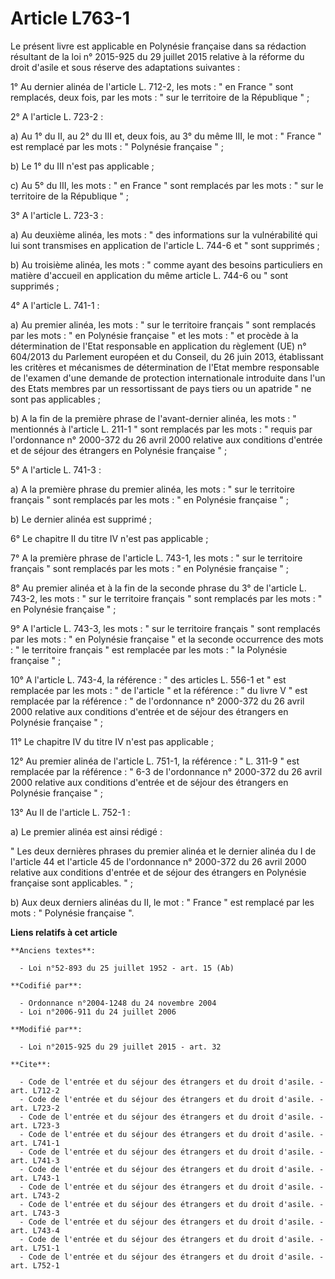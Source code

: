 # Article L763-1

Le présent livre est applicable en Polynésie française dans sa rédaction résultant de la loi n° 2015-925 du 29 juillet 2015
relative à la réforme du droit d'asile et sous réserve des adaptations suivantes : 

1° Au dernier alinéa de l'article L. 712-2, les mots : " en France " sont remplacés, deux fois, par les mots : " sur le
territoire de la République " ; 

2° A l'article L. 723-2 : 

a) Au 1° du II, au 2° du III et, deux fois, au 3° du même III, le mot : " France " est remplacé par les mots : " Polynésie
française " ; 

b) Le 1° du III n'est pas applicable ; 

c) Au 5° du III, les mots : " en France " sont remplacés par les mots : " sur le territoire de la République " ; 

3° A l'article L. 723-3 : 

a) Au deuxième alinéa, les mots : " des informations sur la vulnérabilité qui lui sont transmises en application de l'article
L. 744-6 et " sont supprimés ; 

b) Au troisième alinéa, les mots : " comme ayant des besoins particuliers en matière d'accueil en application du même article
L. 744-6 ou " sont supprimés ; 

4° A l'article L. 741-1 : 

a) Au premier alinéa, les mots : " sur le territoire français " sont remplacés par les mots : " en Polynésie française " et
les mots : " et procède à la détermination de l'Etat responsable en application du règlement (UE) n° 604/2013 du Parlement
européen et du Conseil, du 26 juin 2013, établissant les critères et mécanismes de détermination de l'Etat membre responsable
de l'examen d'une demande de protection internationale introduite dans l'un des Etats membres par un ressortissant de pays
tiers ou un apatride " ne sont pas applicables ; 

b) A la fin de la première phrase de l'avant-dernier alinéa, les mots : " mentionnés à l'article L. 211-1 " sont remplacés
par les mots : " requis par l'ordonnance n° 2000-372 du 26 avril 2000 relative aux conditions d'entrée et de séjour des
étrangers en Polynésie française " ; 

5° A l'article L. 741-3 : 

a) A la première phrase du premier alinéa, les mots : " sur le territoire français " sont remplacés par les mots : " en
Polynésie française " ; 

b) Le dernier alinéa est supprimé ; 

6° Le chapitre II du titre IV n'est pas applicable ; 

7° A la première phrase de l'article L. 743-1, les mots : " sur le territoire français " sont remplacés par les mots : " en
Polynésie française " ; 

8° Au premier alinéa et à la fin de la seconde phrase du 3° de l'article L. 743-2, les mots : " sur le territoire français "
sont remplacés par les mots : " en Polynésie française " ; 

9° A l'article L. 743-3, les mots : " sur le territoire français " sont remplacés par les mots : " en Polynésie française "
et la seconde occurrence des mots : " le territoire français " est remplacée par les mots : " la Polynésie française " ; 

10° A l'article L. 743-4, la référence : " des articles L. 556-1 et " est remplacée par les mots : " de l'article " et la
référence : " du livre V " est remplacée par la référence : " de l'ordonnance n° 2000-372 du 26 avril 2000 relative aux
conditions d'entrée et de séjour des étrangers en Polynésie française " ; 

11° Le chapitre IV du titre IV n'est pas applicable ; 

12° Au premier alinéa de l'article L. 751-1, la référence : " L. 311-9 " est remplacée par la référence : " 6-3 de
l'ordonnance n° 2000-372 du 26 avril 2000 relative aux conditions d'entrée et de séjour des étrangers en Polynésie française
" ; 

13° Au II de l'article L. 752-1 : 

a) Le premier alinéa est ainsi rédigé : 

" Les deux dernières phrases du premier alinéa et le dernier alinéa du I de l'article 44 et l'article 45 de l'ordonnance n°
2000-372 du 26 avril 2000 relative aux conditions d'entrée et de séjour des étrangers en Polynésie française sont
applicables. " ; 

b) Aux deux derniers alinéas du II, le mot : " France " est remplacé par les mots : " Polynésie française ".

**Liens relatifs à cet article**

	**Anciens textes**:

	  - Loi n°52-893 du 25 juillet 1952 - art. 15 (Ab)

	**Codifié par**:

	  - Ordonnance n°2004-1248 du 24 novembre 2004
	  - Loi n°2006-911 du 24 juillet 2006

	**Modifié par**:

	  - Loi n°2015-925 du 29 juillet 2015 - art. 32

	**Cite**:

	  - Code de l'entrée et du séjour des étrangers et du droit d'asile. - art. L712-2
	  - Code de l'entrée et du séjour des étrangers et du droit d'asile. - art. L723-2
	  - Code de l'entrée et du séjour des étrangers et du droit d'asile. - art. L723-3
	  - Code de l'entrée et du séjour des étrangers et du droit d'asile. - art. L741-1
	  - Code de l'entrée et du séjour des étrangers et du droit d'asile. - art. L741-3
	  - Code de l'entrée et du séjour des étrangers et du droit d'asile. - art. L743-1
	  - Code de l'entrée et du séjour des étrangers et du droit d'asile. - art. L743-2
	  - Code de l'entrée et du séjour des étrangers et du droit d'asile. - art. L743-3
	  - Code de l'entrée et du séjour des étrangers et du droit d'asile. - art. L743-4
	  - Code de l'entrée et du séjour des étrangers et du droit d'asile. - art. L751-1
	  - Code de l'entrée et du séjour des étrangers et du droit d'asile. - art. L752-1
